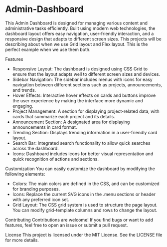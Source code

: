 # Admin-Dashboard
 
This Admin Dashboard is designed for managing various content and administrative tasks efficiently. Built using modern web technologies, the dashboard layout offers easy navigation, user-friendly interaction, and a responsive design that adapts to different screen sizes. This projects will be describing about when we use Grid layout and Flex layout. This is the perfect example when we use them both.

Features
- Responsive Layout: The dashboard is designed using CSS Grid to ensure that the layout adapts well to different screen sizes and devices.
- Sidebar Navigation: The sidebar includes menus with icons for easy navigation between different sections such as projects, announcements, and trends.
- Hover Effects: Interactive hover effects on cards and buttons improve the user experience by making the interface more dynamic and engaging.
- Project Management: A section for displaying project-related data, with cards that summarize each project and its details.
- Announcement Section: A designated area for displaying announcements in card format.
- Trending Section: Displays trending information in a user-friendly card layout.
- Search Bar: Integrated search functionality to allow quick searches across the dashboard.
- Icons: Dashboard includes icons for better visual representation and quick recognition of actions and sections.

Customization
You can easily customize the dashboard by modifying the following elements:

- Colors: The main colors are defined in the CSS, and can be customized for branding purposes.
- Icons: Replace the current SVG icons in the .menu sections or header with any preferred icon set.
- Grid Layout: The CSS grid system is used to structure the page layout. You can modify grid-template columns and rows to change the layout.

Contributing
Contributions are welcome! If you find bugs or want to add features, feel free to open an issue or submit a pull request.

License
This project is licensed under the MIT License. See the LICENSE file for more details.